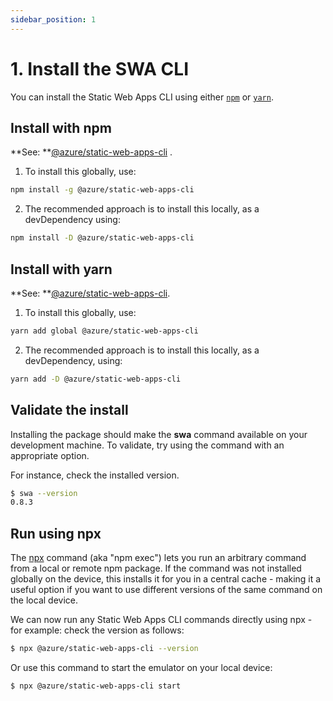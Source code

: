```yaml
---
sidebar_position: 1
---
```


# 1. Install the SWA CLI

You can install the Static Web Apps CLI using either [`npm`](https://docs.npmjs.com/cli/v6/commands/npm-install) or [`yarn`](https://classic.yarnpkg.com/lang/en/docs/cli/install/).

## Install with npm

**See: **[@azure/static-web-apps-cli](https://www.npmjs.com/package/@azure/static-web-apps-cli) .

1. To install this globally, use:

```bash
npm install -g @azure/static-web-apps-cli
```

2. The recommended approach is to install this locally, as a devDependency using:

```bash
npm install -D @azure/static-web-apps-cli
```

## Install with yarn

**See: **[@azure/static-web-apps-cli](hhttps://yarnpkg.com/package/@azure/static-web-apps-cli).

1. To install this globally, use:

```bash
yarn add global @azure/static-web-apps-cli
```

2. The recommended approach is to install this locally, as a devDependency, using:

```bash
yarn add -D @azure/static-web-apps-cli
```

## Validate the install

Installing the package should make the **swa** command available on your development machine. To validate, try using the command with an appropriate option.

For instance, check the installed version.

```bash
$ swa --version
0.8.3
```

## Run using npx

The [npx](https://docs.npmjs.com/cli/v7/commands/npx) command (aka "npm exec") lets you run an arbitrary command from a local or remote npm package. If the command was not installed globally on the device, this installs it for you in a central cache - making it a useful option if you want to use different versions of the same command on the local device.

We can now run any Static Web Apps CLI commands directly using npx - for example: check the version as follows:

```bash
$ npx @azure/static-web-apps-cli --version
```

Or use this command to start the emulator on your local device:

```bash
$ npx @azure/static-web-apps-cli start
```
